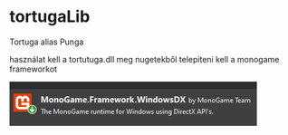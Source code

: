 # tortugaLib
Tortuga alias Punga



használat 
kell a tortutuga.dll
meg nugetekből telepiteni kell a monogame frameworkot

![alt text](https://github.com/IszakPeter/tortugaLib/blob/main/monolib.png)
